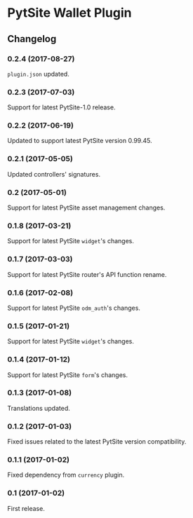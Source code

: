 # PytSite Wallet Plugin


## Changelog


### 0.2.4 (2017-08-27)
`plugin.json` updated.


### 0.2.3 (2017-07-03)
Support for latest PytSite-1.0 release.


### 0.2.2 (2017-06-19)
Updated to support latest PytSite version 0.99.45.


### 0.2.1 (2017-05-05)
Updated controllers' signatures.


### 0.2 (2017-05-01)
Support for latest PytSite asset management changes.


### 0.1.8 (2017-03-21)
Support for latest PytSite `widget`'s changes.


### 0.1.7 (2017-03-03)
Support for latest PytSite router's API function rename.


### 0.1.6 (2017-02-08)
Support for latest PytSite `odm_auth`'s changes.


### 0.1.5 (2017-01-21)
Support for latest PytSite `widget`'s changes.


### 0.1.4 (2017-01-12)
Support for latest PytSite `form`'s changes.


### 0.1.3 (2017-01-08)
Translations updated.


### 0.1.2 (2017-01-03)
Fixed issues related to the latest PytSite version compatibility.


### 0.1.1 (2017-01-02)
Fixed dependency from `currency` plugin.


### 0.1 (2017-01-02)
First release.
